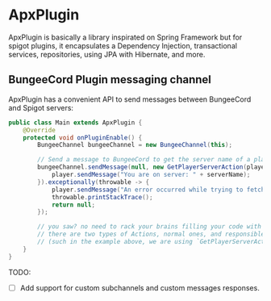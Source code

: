 # ApxPlugin

ApxPlugin is basically a library inspirated on Spring Framework but for spigot plugins, it encapsulates a Dependency
Injection, transactional services, repositories, using JPA with Hibernate, and more.

## BungeeCord Plugin messaging channel

ApxPlugin has a convenient API to send messages between BungeeCord and Spigot servers:

```java
public class Main extends ApxPlugin {
    @Override
    protected void onPluginEnable() {
        BungeeChannel bungeeChannel = new BungeeChannel(this);

        // Send a message to BungeeCord to get the server name of a player by its name
        bungeeChannel.sendMessage(null, new GetPlayerServerAction(player.getName())).thenAccept(serverName -> {
            player.sendMessage("You are on server: " + serverName);
        }).exceptionally(throwable -> {
            player.sendMessage("An error occurred while trying to fetch your server.");
            throwable.printStackTrace();
            return null;
        });

        // you saw? no need to rack your brains filling your code with boilerplate
        // there are two types of Actions, normal ones, and responsible ones which return some value 
        // (such in the example above, we are using `GetPlayerServerAction` which extends `ResponseableMessageAction`)
    }
}
```

TODO:

- [ ] Add support for custom subchannels and custom messages responses.